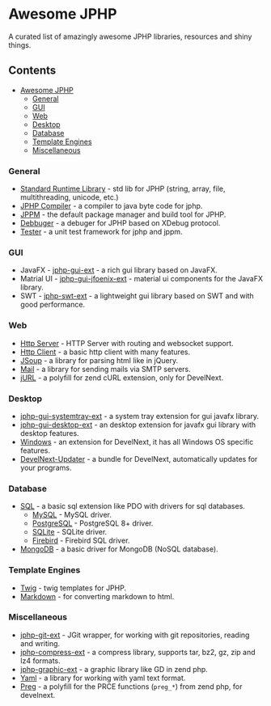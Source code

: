 # Awesome JPHP

A curated list of amazingly awesome JPHP libraries, resources and shiny things.

## Contents

- [Awesome JPHP](#awesome-jphp)
  - [General](#general)
  - [GUI](#gui)
  - [Web](#web)
  - [Desktop](#desktop)
  - [Database](#database)
  - [Template Engines](#temple-engines)
  - [Miscellaneous](#miscellaneous)
  
### General

- [Standard Runtime Library](https://github.com/jphp-group/jphp/tree/master/jphp-runtime/api-docs) - std lib for JPHP (string, array, file, multithreading, unicode, etc.)
- [JPHP Compiler](https://github.com/jphp-group/jphp/tree/master/jphp-core/api-docs) - a compiler to java byte code for jphp.
- [JPPM](https://github.com/jphp-group/jphp/tree/master/packager) - the default package manager and build tool for JPHP.
- [Debbuger](https://github.com/jphp-group/jphp/tree/master/jphp-debugger/api-docs) - a debuger for JPHP based on XDebug protocol.
- [Tester](https://github.com/jphp-group/tester) - a unit test framework for jphp and jppm.

### GUI

- JavaFX - [jphp-gui-ext](https://github.com/jphp-group/jphp/tree/master/exts/jphp-gui-ext/api-docs) - a rich gui library based on JavaFX.
- Matrial UI - [jphp-gui-jfoenix-ext](https://github.com/jphp-group/jphp/tree/master/exts/jphp-gui-jfoenix-ext/api-docs) - material ui components for the JavaFX library.
- SWT - [jphp-swt-ext](https://github.com/jphp-group/jphp-swt-ext) - a lightweight gui library based on SWT and with good performance.

### Web
- [Http Server](https://github.com/jphp-group/jphp/tree/master/exts/jphp-httpserver-ext) - HTTP Server with routing and websocket support.
- [Http Client](https://github.com/jphp-group/jphp/tree/master/exts/jphp-httpclient-ext) - a basic http client with many features.
- [JSoup](https://github.com/jphp-group/jphp/tree/master/exts/jphp-jsoup-ext/api-docs) - a library for parsing html like in jQuery.
- [Mail](https://github.com/jphp-group/jphp/tree/master/exts/jphp-mail-ext/api-docs) - a library for sending mails via SMTP servers.
- [jURL](https://github.com/TsSaltan/DevelNext-jURL) - a polyfill for zend cURL extension, only for DevelNext.

### Desktop
- [jphp-gui-systemtray-ext](https://github.com/jphp-group/jphp/tree/master/exts/jphp-gui-systemtray-ext/api-docs) - a system tray extension for gui javafx library.
- [jphp-gui-desktop-ext](https://github.com/jphp-group/jphp/tree/master/exts/jphp-gui-desktop-ext/api-docs) - an desktop extension for javafx gui library with desktop features.
- [Windows](https://github.com/TsSaltan/DevelNext-Windows/) - an extension for DevelNext, it has all Windows OS specific features.
- [DevelNext-Updater](https://github.com/TsSaltan/DevelNext-Updater) - a bundle for DevelNext, automatically updates for your programs.

### Database
- [SQL](https://github.com/jphp-group/jphp/tree/master/exts/jphp-sql-ext/api-docs) - a basic sql extension like PDO with drivers for sql databases.
  - [MySQL](https://github.com/jphp-group/jphp/tree/master/exts/jphp-mysql-ext/api-docs) - MySQL driver.
  - [PostgreSQL](https://github.com/jphp-group/jphp/tree/master/exts/jphp-pgsql-ext/api-docs) - PostgreSQL 8+ driver.
  - [SQLite](https://github.com/jphp-group/jphp/tree/master/exts/jphp-sqlite-ext/api-docs) - SQLite driver.
  - [Firebird](https://github.com/jphp-group/jphp/tree/master/exts/jphp-firebirdsql-ext/api-docs) - Firebird SQL driver.
- [MongoDB](https://github.com/jphp-group/jphp/tree/master/exts/jphp-mongo-ext/api-docs) - a basic driver for MongoDB (NoSQL database).

### Template Engines
- [Twig](https://github.com/jphp-group/twig) - twig templates for JPHP.
- [Markdown](https://github.com/jphp-group/jphp/tree/master/exts/jphp-markdown-ext/api-docs) - for converting markdown to html.

### Miscellaneous
- [jphp-git-ext](https://github.com/jphp-group/jphp/tree/master/exts/jphp-git-ext/api-docs) - JGit wrapper, for working with git repositories, reading and writing.
- [jphp-compress-ext](https://github.com/jphp-group/jphp/tree/master/exts/jphp-compress-ext/api-docs) - a compress library, supports tar, bz2, gz, zip and lz4 formats.
- [jphp-graphic-ext](https://github.com/jphp-group/jphp/tree/master/exts/jphp-graphic-ext/api-docs) - a graphic library like GD in zend php.
- [Yaml](https://github.com/jphp-group/jphp/tree/master/exts/jphp-yaml-ext) - a library for working with yaml text format.
- [Preg](https://github.com/TsSaltan/DevelNext-Preg) - a polyfill for the PRCE functions (`preg_*`) from zend php, for develnext.
